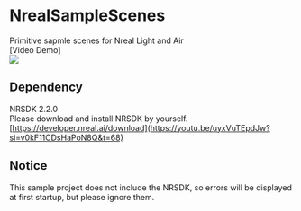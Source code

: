 # NrealSampleScenes
Primitive sapmle scenes for Nreal Light and Air<br>
[Video Demo]<br>
[![](https://img.youtube.com/vi/uyxVuTEpdJw/0.jpg)](https://www.youtube.com/watch?v=uyxVuTEpdJw)

## Dependency
NRSDK 2.2.0 <br>
Please download and install NRSDK by yourself.<br>
[https://developer.nreal.ai/download](https://youtu.be/uyxVuTEpdJw?si=v0kF11CDsHaPoN8Q&t=68)

## Notice
This sample project does not include the NRSDK, so errors will be displayed at first startup, but please ignore them.
